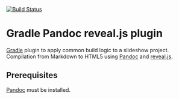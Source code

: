 [![Build Status](https://travis-ci.org/m2ci-msp/gradle-pandoc-reveal-plugin.svg?branch=master)](https://travis-ci.org/m2ci-msp/gradle-pandoc-reveal-plugin)

Gradle Pandoc reveal.js plugin
==============================

[Gradle] plugin to apply common build logic to a slideshow project.
Compilation from Markdown to HTML5 using [Pandoc] and [reveal.js].

Prerequisites
-------------

[Pandoc] must be installed.

[Gradle]: https://gradle.org
[Pandoc]: http://pandoc.org/
[reveal.js]: http://lab.hakim.se/reveal-js/
